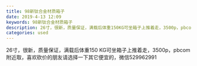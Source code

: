 ```yaml
---
title: 98新钛合金材质箱子
date: 2019-4-13 12:09
keywords: 98新钛合金材质箱子
description: 26寸，很新，质量保证，满载后体重150KG可坐箱子上推着走，3500p，pbcom附近取，喜欢砍价的朋友请选择一下其它便宜的，微信529962991
categories: used
---
```

<td class="t_f" id="postmessage_3483305">

26寸，很新，质量保证，满载后体重150 KG可坐箱子上推着走，3500p，pbcom附近取，喜欢砍价的朋友请选择一下其它便宜的，微信529962991</td>
